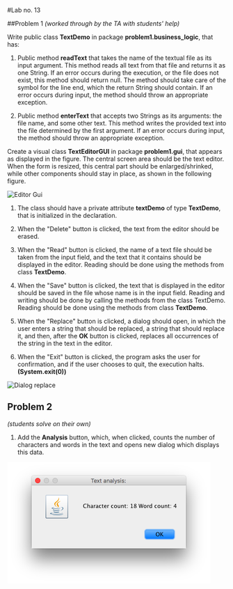 #Lab no. 13

##Problem 1
*(worked through by the TA with students' help)*

Write public class **TextDemo** in package **problem1.business_logic**, that has:

1. Public method **readText** that takes the name of the textual file as its input argument. This method
reads all text from that file and returns it as one String. If an error occurs during the execution,
or the file does not exist, this method should return null. The method should take care of the symbol
for the line end, which the return String should contain. If an error occurs during input, the method should throw an appropriate exception.

2. Public method **enterText** that accepts two Strings as its arguments: the file name, and some other text.
This method writes the provided text into the file determined by the first argument. If an error occurs during input, the method should throw an appropriate exception.

Create a visual class **TextEditorGUI** in package **problem1.gui**, that appears as displayed in the figure.
The central screen area should be the text editor. When the form is resized, this central part should be enlarged/shrinked, while other components should stay in place, as shown in the following figure.

![Editor Gui](../images/editor-gui.png)

1. The class should have a private attribute **textDemo** of type **TextDemo**, that is initialized in the declaration.

2. When the "Delete" button is clicked, the text from the editor should be erased.

3. When the "Read" button is clicked, the name of a text file should be taken from the input field, and the
text that it contains should be displayed in the editor. Reading should be done using the methods from
class **TextDemo**.

4. When the "Save" button is clicked, the text that is displayed in the editor should be saved in the file whose
name is in the input field. Reading and writing should be done by calling the methods from the class TextDemo.
Reading should be done using the methods from
class **TextDemo**.

5. When the "Replace" button is clicked, a dialog should open, in which the user enters a string that
should be replaced, a string that should replace it, and then, after the **OK** button is clicked, replaces
all occurrences of the string in the text in the editor.

6. When the "Exit" button is clicked, the program asks the user for confirmation, and if the user chooses to quit, the execution halts. **(System.exit(0))**

![Dialog replace](../images/replace-dialog.png)

## Problem 2
*(students solve on their own)*

1. Add the **Analysis** button, which, when clicked, counts the number of characters and words in the text and opens new dialog which displays this data.

![Dialog analysis](../images/analysis.png)